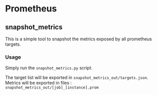 
# Prometheus

## snapshot_metrics

This is a simple tool to snapshot the metrics exposed by all prometheus targets.

### Usage

Simply run the `snapshot_metrics.py` script.

The target list will be exported in `snapshot_metrics_out/targets.json`.
Metrics will be exported in files : `snapshot_metrics_out/[job]_[instance].prom`
